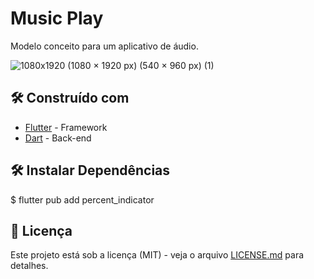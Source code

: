 # Music Play

Modelo conceito para um aplicativo de áudio.

![1080x1920 (1080 × 1920 px) (540 × 960 px) (1)](https://user-images.githubusercontent.com/3016393/196015373-37e71950-31de-4ef1-bc20-826132a4b915.png)


## 🛠️ Construído com

* [Flutter](https://docs.flutter.dev/) - Framework
* [Dart](https://dart.dev/guides)      - Back-end

## 🛠️ Instalar Dependências
  
   $ flutter pub add percent_indicator
   
## 📄 Licença

Este projeto está sob a licença (MIT) - veja o arquivo [LICENSE.md](https://github.com/MaxwellRios/AudioPlay/blob/master/LICENCE) para detalhes.


